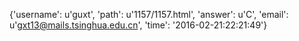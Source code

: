 {'username': u'guxt', 'path': u'1157/1157.html', 'answer': u'C', 'email': u'gxt13@mails.tsinghua.edu.cn', 'time': '2016-02-21:22:21:49'}
